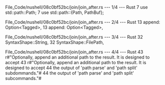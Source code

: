 File_Code/nushell/08c0bf52bc/join/join_after.rs --- 1/4 --- Rust
7 use std::path::Path;                                                                                                                                       7 use std::path::{Path, PathBuf};

File_Code/nushell/08c0bf52bc/join/join_after.rs --- 2/4 --- Rust
13     append: Option<Tagged<String>>,                                                                                                                       13     append: Option<Tagged<PathBuf>>,

File_Code/nushell/08c0bf52bc/join/join_after.rs --- 3/4 --- Rust
32                 SyntaxShape::String,                                                                                                                      32                 SyntaxShape::FilePath,

File_Code/nushell/08c0bf52bc/join/join_after.rs --- 4/4 --- Rust
43         r#"Optionally, append an additional path to the result. It is designed to accept                                                                  43         r#"Optionally, append an additional path to the result. It is designed to accept
44 the output of 'path parse' and 'path split' subdommands."#                                                                                                44 the output of 'path parse' and 'path split' subcommands."#

